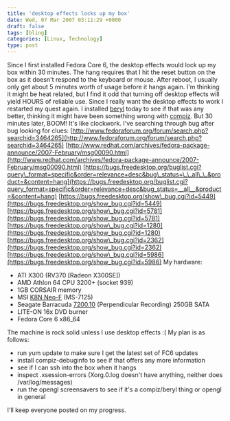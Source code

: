 ```yaml
---
title: 'desktop effects locks up my box'
date: Wed, 07 Mar 2007 03:11:29 +0000
draft: false
tags: [bling]
categories: [Linux, Technology]
type: post
---
```


Since I first installed Fedora Core 6, the desktop effects would lock up my box within 30 minutes. The hang requires that I hit the reset button on the box as it doesn't respond to the keyboard or mouse. After reboot, I usually only get about 5 minutes worth of usage before it hangs again. I'm thinking it might be heat related, but I find it odd that turning off desktop effects will yield HOURS of reliable use. Since I really want the desktop effects to work I restarted my quest again. I installed [beryl](http://www.beryl-project.org/) today to see if that was any better, thinking it might have been something wrong with [compiz](http://www.go-compiz.org/index.php?title=Main_Page). But 30 minutes later, BOOM! It's like clockwork. I've searching through bug after bug looking for clues: [http://www.fedoraforum.org/forum/search.php?searchid=3464265](http://www.fedoraforum.org/forum/search.php?searchid=3464265) [http://www.redhat.com/archives/fedora-package-announce/2007-February/msg00090.html](http://www.redhat.com/archives/fedora-package-announce/2007-February/msg00090.html) [https://bugs.freedesktop.org/buglist.cgi?query\_format=specific&order=relevance+desc&bug\_status=\_\_all\_\_&product=&content=hang](https://bugs.freedesktop.org/buglist.cgi?query_format=specific&order=relevance+desc&bug_status=__all__&product=&content=hang) [https://bugs.freedesktop.org/show\_bug.cgi?id=5449](https://bugs.freedesktop.org/show_bug.cgi?id=5449) [https://bugs.freedesktop.org/show\_bug.cgi?id=5781](https://bugs.freedesktop.org/show_bug.cgi?id=5781) [https://bugs.freedesktop.org/show\_bug.cgi?id=1280](https://bugs.freedesktop.org/show_bug.cgi?id=1280) [https://bugs.freedesktop.org/show\_bug.cgi?id=2362](https://bugs.freedesktop.org/show_bug.cgi?id=2362) [https://bugs.freedesktop.org/show\_bug.cgi?id=5986](https://bugs.freedesktop.org/show_bug.cgi?id=5986) My hardware:

*   ATI X300 (RV370 \[Radeon X300SE\])
*   AMD Athlon 64 CPU 3200+ (socket 939)
*   1GB CORSAIR memory
*   MSI [K8N Neo-F](http://www.msi.com.tw/program/products/mainboard/mbd/pro_mbd_detail.php?UID=652) (MS-7125)
*   Seagate Barracuda [7200.10](http://www.seagate.com/ww/v/index.jsp?vgnextoid=a62099f4fa74c010VgnVCM100000dd04090aRCRD&locale=en-US) (Perpendicular Recording) 250GB SATA
*   LITE-ON 16x DVD burner
*   Fedora Core 6 x86\_64

The machine is rock solid unless I use desktop effects :( My plan is as follows:

*   run yum update to make sure I get the latest set of FC6 updates
*   install compiz-debuginfo to see if that offers any more information
*   see if I can ssh into the box when it hangs
*   inspect .xsession-errors (Xorg.0.log doesn't have anything, neither does /var/log/messages)
*   run the opengl screensavers to see if it's a compiz/beryl thing or opengl in general

I'll keep everyone posted on my progress.